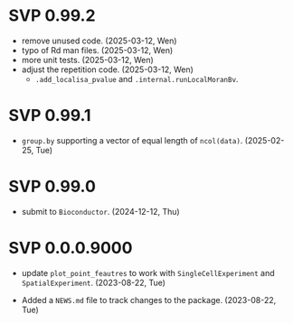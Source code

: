 # SVP 0.99.2

+ remove unused code. (2025-03-12, Wen)
+ typo of Rd man files. (2025-03-12, Wen)
+ more unit tests. (2025-03-12, Wen)
+ adjust the repetition code. (2025-03-12, Wen)
  - `.add_localisa_pvalue` and `.internal.runLocalMoranBv`.

# SVP 0.99.1

+ `group.by` supporting a vector of equal length of `ncol(data)`. (2025-02-25, Tue)

# SVP 0.99.0

+ submit to `Bioconductor`. (2024-12-12, Thu)

# SVP 0.0.0.9000

+ update `plot_point_feautres` to work with `SingleCellExperiment` and `SpatialExperiment`. (2023-08-22, Tue)
* Added a `NEWS.md` file to track changes to the package. (2023-08-22, Tue)
